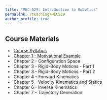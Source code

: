 ```yaml
---
title: "MEC 529: Introduction to Robotics"
permalink: /teaching/MEC529
author_profile: true
---
```


## Course Materials
&nbsp; • &nbsp; [Course Syllabus](https://aminfakhari.github.io/_pages/teaching/MEC529/MEC529_Syllabus_Spring2022.pdf) \
&nbsp; • &nbsp; [Chapter 1 - Motivational Example](https://aminfakhari.github.io/_pages/teaching/MEC529/MEC529_Syllabus_Spring2022.pdf) \
&nbsp; • &nbsp; Chapter 2 - Configuration Space \
&nbsp; • &nbsp; Chapter 3 - Rigid-Body Motions - Part 1 \
&nbsp; • &nbsp; Chapter 3 - Rigid-Body Motions - Part 2 \
&nbsp; • &nbsp; Chapter 4 - Forward Kinematics\
&nbsp; • &nbsp; Chapter 5 - Velocity Kinematics and Statics \
&nbsp; • &nbsp; Chapter 6 - Inverse Kinematics \
&nbsp; • &nbsp; Chapter 7 - Trajectory Generation

